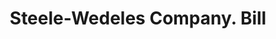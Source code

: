 ---
doi: 10.7916/D87D467G
date_other: '1898'
date_other_textual: '1898'
form: printed ephemera
genre:
- Invoices
name:
- Steele-Wedeles Company
object_in_context_url: https://biggert.cul.columbia.edu/items/view/ave_biggert_00250
subject_hierarchical_geographic:
- Chicago, Illinois, United States
subject_name:
- Steele-Wedeles Company
title: Steele-Wedeles Company. Bill
sort_title: Steele-Wedeles Company. Bill
call_number: ave_biggert_00250
coordinates:
- 41.83694444444445,-87.68472222222222
pid: ave_biggert_00250
identifiers: ave_biggert_00250
thumbnail: false
permalink: /biggert/ave_biggert_00250/
layout: iiif-image-page
---